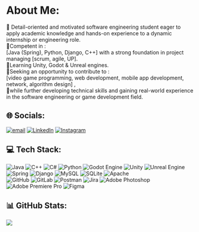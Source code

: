 #  About Me:
🔭 Detail-oriented and motivated software engineering student eager to apply academic knowledge and hands-on experience to a dynamic internship or engineering role. <br>👯Competent in :<br>[Java (Spring), Python, Django, C++] with a strong foundation in project managing [scrum, agile, UP]. <br>🌱Learning Unity, Godot & Unreal engines.<br>🤝Seeking an opportunity to contribute to :<br>[video game programming, web development, mobile app development,  network, algorithm design] ,<br>💬while further developing technical skills and gaining real-world experience in the software engineering or game development field.<br>

## 🌐 Socials:
[![email](https://img.shields.io/badge/Email-D14836?logo=gmail&logoColor=white)](mailto:ahajialimohammadi@yahoo.com) [![LinkedIn](https://img.shields.io/badge/LinkedIn-%230077B5.svg?logo=linkedin&logoColor=white)](https://linkedin.com/in/ali-hajialimohammadi) [![Instagram](https://img.shields.io/badge/Instagram-%23E4405F.svg?logo=Instagram&logoColor=white)](https://instagram.com/Ali__.mhd) 

## 💻 Tech Stack:
![Java](https://img.shields.io/badge/java-%23ED8B00.svg?style=for-the-badge&logo=openjdk&logoColor=white) ![C++](https://img.shields.io/badge/c++-%2300599C.svg?style=for-the-badge&logo=c%2B%2B&logoColor=white) ![C#](https://img.shields.io/badge/c%23-%23239120.svg?style=for-the-badge&logo=csharp&logoColor=white) ![Python](https://img.shields.io/badge/python-3670A0?style=for-the-badge&logo=python&logoColor=ffdd54) 
![Godot Engine](https://img.shields.io/badge/GODOT-%23FFFFFF.svg?style=for-the-badge&logo=godot-engine) ![Unity](https://img.shields.io/badge/unity-%23000000.svg?style=for-the-badge&logo=unity&logoColor=white) ![Unreal Engine](https://img.shields.io/badge/unrealengine-%23313131.svg?style=for-the-badge&logo=unrealengine&logoColor=white)
![Spring](https://img.shields.io/badge/spring-%236DB33F.svg?style=for-the-badge&logo=spring&logoColor=white) ![Django](https://img.shields.io/badge/django-%23092E20.svg?style=for-the-badge&logo=django&logoColor=white) ![MySQL](https://img.shields.io/badge/mysql-4479A1.svg?style=for-the-badge&logo=mysql&logoColor=white) ![SQLite](https://img.shields.io/badge/sqlite-%2307405e.svg?style=for-the-badge&logo=sqlite&logoColor=white) ![Apache](https://img.shields.io/badge/apache-%23D42029.svg?style=for-the-badge&logo=apache&logoColor=white)  
![GitHub](https://img.shields.io/badge/github-%23121011.svg?style=for-the-badge&logo=github&logoColor=white) ![GitLab](https://img.shields.io/badge/gitlab-%23181717.svg?style=for-the-badge&logo=gitlab&logoColor=white)  ![Postman](https://img.shields.io/badge/Postman-FF6C37?style=for-the-badge&logo=postman&logoColor=white) ![Jira](https://img.shields.io/badge/jira-%230A0FFF.svg?style=for-the-badge&logo=jira&logoColor=white)
![Adobe Photoshop](https://img.shields.io/badge/adobe%20photoshop-%2331A8FF.svg?style=for-the-badge&logo=adobe%20photoshop&logoColor=white) ![Adobe Premiere Pro](https://img.shields.io/badge/Adobe%20Premiere%20Pro-9999FF.svg?style=for-the-badge&logo=Adobe%20Premiere%20Pro&logoColor=white) ![Figma](https://img.shields.io/badge/figma-%23F24E1E.svg?style=for-the-badge&logo=figma&logoColor=white) 

## 📊 GitHub Stats:

![](https://github-readme-stats.vercel.app/api/top-langs/?username=IamAlike&theme=nord&hide_border=true&include_all_commits=true&count_private=false&layout=compact)


